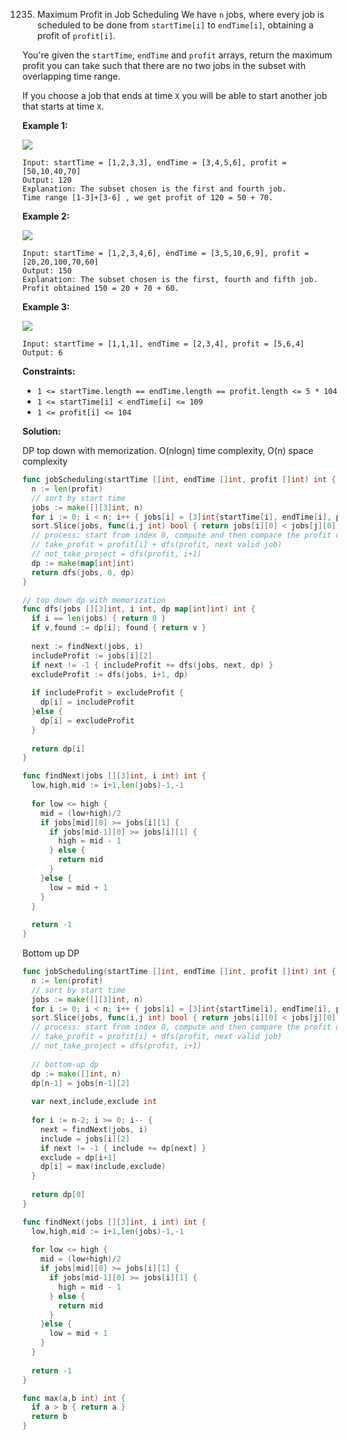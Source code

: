 1235.  Maximum Profit in Job Scheduling
We have  `n`  jobs, where every job is scheduled to be done from  `startTime[i]`  to  `endTime[i]`, obtaining a profit of  `profit[i]`.

You're given the  `startTime`,  `endTime`  and  `profit`  arrays, return the maximum profit you can take such that there are no two jobs in the subset with overlapping time range.

If you choose a job that ends at time  `X`  you will be able to start another job that starts at time  `X`.

**Example 1:**

**![](https://assets.leetcode.com/uploads/2019/10/10/sample1_1584.png)**

	Input: startTime = [1,2,3,3], endTime = [3,4,5,6], profit = [50,10,40,70]
	Output: 120
	Explanation: The subset chosen is the first and fourth job. 
	Time range [1-3]+[3-6] , we get profit of 120 = 50 + 70.

**Example 2:**

**![](https://assets.leetcode.com/uploads/2019/10/10/sample22_1584.png)**

	Input: startTime = [1,2,3,4,6], endTime = [3,5,10,6,9], profit = [20,20,100,70,60]
	Output: 150
	Explanation: The subset chosen is the first, fourth and fifth job. 
	Profit obtained 150 = 20 + 70 + 60.

**Example 3:**

**![](https://assets.leetcode.com/uploads/2019/10/10/sample3_1584.png)**

	Input: startTime = [1,1,1], endTime = [2,3,4], profit = [5,6,4]
	Output: 6

**Constraints:**

-   `1 <= startTime.length == endTime.length == profit.length <= 5 * 104`
-   `1 <= startTime[i] < endTime[i] <= 109`
-   `1 <= profit[i] <= 104`

**Solution:**

DP top down with memorization. O(nlogn) time complexity, O(n) space complexity

```go
func jobScheduling(startTime []int, endTime []int, profit []int) int {
  n := len(profit)
  // sort by start time
  jobs := make([][3]int, n)
  for i := 0; i < n; i++ { jobs[i] = [3]int{startTime[i], endTime[i], profit[i]} }
  sort.Slice(jobs, func(i,j int) bool { return jobs[i][0] < jobs[j][0] })
  // process: start from index 0, compute and then compare the profit of taking or not taking job
  // take_profit = profit[i] + dfs(profit, next valid job)
  // not_take_project = dfs(profit, i+1)
  dp := make(map[int]int)
  return dfs(jobs, 0, dp)
}

// top down dp with memorization
func dfs(jobs [][3]int, i int, dp map[int]int) int {
  if i == len(jobs) { return 0 }
  if v,found := dp[i]; found { return v }
  
  next := findNext(jobs, i)
  includeProfit := jobs[i][2]
  if next != -1 { includeProfit += dfs(jobs, next, dp) }
  excludeProfit := dfs(jobs, i+1, dp)
  
  if includeProfit > excludeProfit {
    dp[i] = includeProfit
  }else {
    dp[i] = excludeProfit
  }
  
  return dp[i]
}

func findNext(jobs [][3]int, i int) int {
  low,high,mid := i+1,len(jobs)-1,-1
  
  for low <= high {
    mid = (low+high)/2
    if jobs[mid][0] >= jobs[i][1] {
      if jobs[mid-1][0] >= jobs[i][1] {
        high = mid - 1
      } else {
        return mid
      }
    }else {
      low = mid + 1
    }
  }
  
  return -1 
}
```
Bottom up DP

```go
func jobScheduling(startTime []int, endTime []int, profit []int) int {
  n := len(profit)
  // sort by start time
  jobs := make([][3]int, n)
  for i := 0; i < n; i++ { jobs[i] = [3]int{startTime[i], endTime[i], profit[i]} }
  sort.Slice(jobs, func(i,j int) bool { return jobs[i][0] < jobs[j][0] })
  // process: start from index 0, compute and then compare the profit of taking or not taking job
  // take_profit = profit[i] + dfs(profit, next valid job)
  // not_take_project = dfs(profit, i+1)
  
  // bottom-up dp
  dp := make([]int, n)
  dp[n-1] = jobs[n-1][2]
  
  var next,include,exclude int
  
  for i := n-2; i >= 0; i-- {
    next = findNext(jobs, i)
    include = jobs[i][2]
    if next != -1 { include += dp[next] }
    exclude = dp[i+1]
    dp[i] = max(include,exclude)
  }
  
  return dp[0]
}

func findNext(jobs [][3]int, i int) int {
  low,high,mid := i+1,len(jobs)-1,-1
  
  for low <= high {
    mid = (low+high)/2
    if jobs[mid][0] >= jobs[i][1] {
      if jobs[mid-1][0] >= jobs[i][1] {
        high = mid - 1
      } else {
        return mid
      }
    }else {
      low = mid + 1
    }
  }
  
  return -1 
}

func max(a,b int) int {
  if a > b { return a }
  return b
}
```